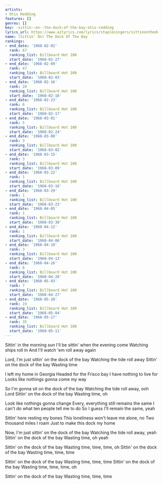 ```yaml
---
artists:
- Otis Redding
features: []
genres: []
key: -sittin--on--the-dock-of-the-bay-otis-redding
lyrics_url: https://www.azlyrics.com/lyrics/staplesingers/sittinonthedockofthebay.html
name: (Sittin' On) The Dock Of The Bay
rankings:
- end_date: '1968-02-02'
  rank: 67
  ranking_list: Billboard Hot 100
  start_date: '1968-01-27'
- end_date: '1968-02-09'
  rank: 47
  ranking_list: Billboard Hot 100
  start_date: '1968-02-03'
- end_date: '1968-02-16'
  rank: 28
  ranking_list: Billboard Hot 100
  start_date: '1968-02-10'
- end_date: '1968-02-23'
  rank: 6
  ranking_list: Billboard Hot 100
  start_date: '1968-02-17'
- end_date: '1968-03-01'
  rank: 5
  ranking_list: Billboard Hot 100
  start_date: '1968-02-24'
- end_date: '1968-03-08'
  rank: 3
  ranking_list: Billboard Hot 100
  start_date: '1968-03-02'
- end_date: '1968-03-15'
  rank: 3
  ranking_list: Billboard Hot 100
  start_date: '1968-03-09'
- end_date: '1968-03-22'
  rank: 1
  ranking_list: Billboard Hot 100
  start_date: '1968-03-16'
- end_date: '1968-03-29'
  rank: 1
  ranking_list: Billboard Hot 100
  start_date: '1968-03-23'
- end_date: '1968-04-05'
  rank: 1
  ranking_list: Billboard Hot 100
  start_date: '1968-03-30'
- end_date: '1968-04-12'
  rank: 1
  ranking_list: Billboard Hot 100
  start_date: '1968-04-06'
- end_date: '1968-04-19'
  rank: 3
  ranking_list: Billboard Hot 100
  start_date: '1968-04-13'
- end_date: '1968-04-26'
  rank: 6
  ranking_list: Billboard Hot 100
  start_date: '1968-04-20'
- end_date: '1968-05-03'
  rank: 7
  ranking_list: Billboard Hot 100
  start_date: '1968-04-27'
- end_date: '1968-05-10'
  rank: 19
  ranking_list: Billboard Hot 100
  start_date: '1968-05-04'
- end_date: '1968-05-17'
  rank: 35
  ranking_list: Billboard Hot 100
  start_date: '1968-05-11'
---
```


Sittin' in the morning sun
I'll be sittin' when the evening come
Watching ships roll in
And I'll watch 'em roll away again

Lord, I'm just sittin' on the dock of the bay
Watching the tide roll away
Sittin' on the dock of the bay
Wasting time

I left my home in Georgia
Headed for the Frisco bay
I have nothing to live for
Looks like nothings gonna come my way

So I'm gonna sit on the dock of the bay
Watching the tide roll away, ooh Lord
Sittin' on the dock of the bay
Wasting time, oh

Look like nothings gonna change
Every, everything still remains the same
I can't do what ten people tell me to do
So I guess I'll remain the same, yeah

Sittin' here resting my bones
This loneliness won't leave me alone, no
Two thousand miles I roam
Just to make this dock my home

Now, I'm just sittin' on the dock of the bay
Watching the tide roll away, yeah
Sittin' on the dock of the bay
Wasting time, oh yeah

Sittin' on the dock of the bay
Wasting time, time, time, oh
Sittin' on the dock of the bay
Wasting time, time, time

Sittin' on the dock of the bay
Wasting time, time, time
Sittin' on the dock of the bay
Wasting time, time, time, oh

Sittin' on the dock of the bay
Wasting time, time, time



